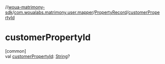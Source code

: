 //[woua-matrimony-sdk](../../../index.md)/[com.woualabs.matrimony.user.mapper](../index.md)/[PropertyRecord](index.md)/[customerPropertyId](customer-property-id.md)

# customerPropertyId

[common]\
val [customerPropertyId](customer-property-id.md): [String](https://kotlinlang.org/api/latest/jvm/stdlib/kotlin/-string/index.html)?
